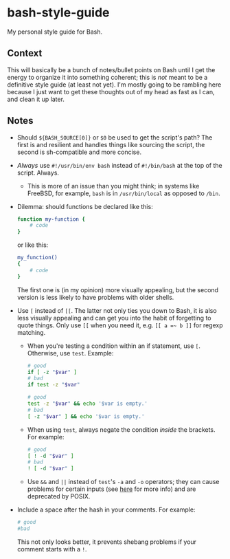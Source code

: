 # bash-style-guide

My personal style guide for Bash.

## Context

This will basically be a bunch of notes/bullet points on Bash until I get the energy to organize it into something coherent; this is *not* meant to be a definitive style guide (at least not yet). I'm mostly going to be rambling here because I just want to get these thoughts out of my head as fast as I can, and clean it up later.

## Notes

- Should `${BASH_SOURCE[0]}` or `$0` be used to get the script's path? The first is and resilient and handles things like sourcing the script, the second is sh-compatible and more concise.

- *Always* use `#!/usr/bin/env bash` instead of `#!/bin/bash` at the top of the script. Always.
    - This is more of an issue than you might think; in systems like FreeBSD, for example, `bash` is in `/usr/bin/local` as opposed to `/bin`.

- Dilemma: should functions be declared like this:

    ```bash
    function my-function {
        # code
    }
    ```

    or like this:
 
    ```bash
    my_function()
    {
        # code
    }
    ```
 
    The first one is (in my opinion) more visually appealing, but the second version is less likely to have problems with older shells.

- Use `[` instead of `[[`. The latter not only ties you down to Bash, it is also less visually appealing and can get you into the habit of forgetting to quote things. Only use `[[` when you need it, e.g. `[[ a =~ b ]]` for regexp matching.
    - When you're testing a condition within an if statement, use `[`. Otherwise, use `test`. Example:

        ```bash
        # good
        if [ -z "$var" ]
        # bad
        if test -z "$var"
        
        # good
        test -z "$var" && echo '$var is empty.'
        # bad
        [ -z "$var" ] && echo '$var is empty.'
        ```
    
    - When using `test`, always negate the condition *inside* the brackets. For example:
    
        ```bash
        # good
        [ ! -d "$var" ]
        # bad
        ! [ -d "$var" ]
        ```
    
    - Use `&&` and `||` instead of `test`'s `-a` and `-o` operators; they can cause problems for certain inputs (see [here](http://pubs.opengroup.org/onlinepubs/9699919799/utilities/test.html#tag_20_128_16) for more info) and are deprecated by POSIX.

- Include a space after the hash in your comments. For example:

    ```bash
    # good
    #bad
    ```

    This not only looks better, it prevents shebang problems if your comment starts with a `!`.
